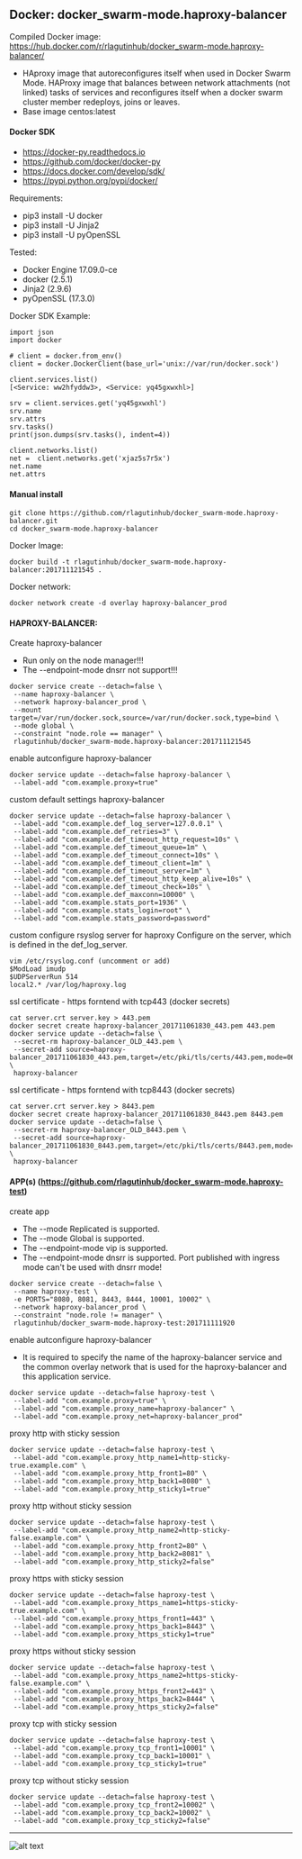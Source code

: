 ## Docker: docker_swarm-mode.haproxy-balancer

Compiled Docker image: https://hub.docker.com/r/rlagutinhub/docker_swarm-mode.haproxy-balancer/

-	HAproxy image that autoreconfigures itself when used in Docker Swarm Mode.
	HAProxy image that balances between network attachments (not linked) tasks of services and
	reconfigures itself when a docker swarm cluster member redeploys, joins or leaves.
-	Base image centos:latest

#### Docker SDK
- https://docker-py.readthedocs.io
- https://github.com/docker/docker-py
- https://docs.docker.com/develop/sdk/
- https://pypi.python.org/pypi/docker/

Requirements:
- pip3 install -U docker
- pip3 install -U Jinja2
- pip3 install -U pyOpenSSL

Tested:
- Docker Engine 17.09.0-ce
- docker (2.5.1)
- Jinja2 (2.9.6)
- pyOpenSSL (17.3.0)

Docker SDK Example:

```console
import json
import docker

# client = docker.from_env()
client = docker.DockerClient(base_url='unix://var/run/docker.sock')

client.services.list()
[<Service: ww2hfyddw3>, <Service: yq45gxwxhl>]

srv = client.services.get('yq45gxwxhl')
srv.name
srv.attrs
srv.tasks()
print(json.dumps(srv.tasks(), indent=4))

client.networks.list()
net =  client.networks.get('xjaz5s7r5x')
net.name
net.attrs
```

#### Manual install

```console
git clone https://github.com/rlagutinhub/docker_swarm-mode.haproxy-balancer.git
cd docker_swarm-mode.haproxy-balancer
```

Docker Image:

```console
docker build -t rlagutinhub/docker_swarm-mode.haproxy-balancer:201711121545 .
```

Docker network:

```console
docker network create -d overlay haproxy-balancer_prod
```

#### HAPROXY-BALANCER:

Create haproxy-balancer
- Run only on the node manager!!!
- The --endpoint-mode dnsrr not support!!!

```console
docker service create --detach=false \
 --name haproxy-balancer \
 --network haproxy-balancer_prod \
 --mount target=/var/run/docker.sock,source=/var/run/docker.sock,type=bind \
 --mode global \
 --constraint "node.role == manager" \
 rlagutinhub/docker_swarm-mode.haproxy-balancer:201711121545
```

enable autconfigure haproxy-balancer

```console
docker service update --detach=false haproxy-balancer \
 --label-add "com.example.proxy=true"
```

custom default settings haproxy-balancer

```console
docker service update --detach=false haproxy-balancer \
 --label-add "com.example.def_log_server=127.0.0.1" \
 --label-add "com.example.def_retries=3" \
 --label-add "com.example.def_timeout_http_request=10s" \
 --label-add "com.example.def_timeout_queue=1m" \
 --label-add "com.example.def_timeout_connect=10s" \
 --label-add "com.example.def_timeout_client=1m" \
 --label-add "com.example.def_timeout_server=1m" \
 --label-add "com.example.def_timeout_http_keep_alive=10s" \
 --label-add "com.example.def_timeout_check=10s" \
 --label-add "com.example.def_maxconn=10000" \
 --label-add "com.example.stats_port=1936" \
 --label-add "com.example.stats_login=root" \
 --label-add "com.example.stats_password=password"
```

custom configure rsyslog server for haproxy
Configure on the server, which is defined in the def_log_server.

```console
vim /etc/rsyslog.conf (uncomment or add)
$ModLoad imudp
$UDPServerRun 514
local2.* /var/log/haproxy.log
```

ssl certificate - https forntend with tcp443 (docker secrets)

```console
cat server.crt server.key > 443.pem
docker secret create haproxy-balancer_201711061830_443.pem 443.pem
docker service update --detach=false \
 --secret-rm haproxy-balancer_OLD_443.pem \
 --secret-add source=haproxy-balancer_201711061830_443.pem,target=/etc/pki/tls/certs/443.pem,mode=0644 \
 haproxy-balancer
```

ssl certificate - https forntend with tcp8443 (docker secrets)

```console
cat server.crt server.key > 8443.pem
docker secret create haproxy-balancer_201711061830_8443.pem 8443.pem
docker service update --detach=false \
 --secret-rm haproxy-balancer_OLD_8443.pem \
 --secret-add source=haproxy-balancer_201711061830_8443.pem,target=/etc/pki/tls/certs/8443.pem,mode=0644 \
 haproxy-balancer
```

####  APP(s) (https://github.com/rlagutinhub/docker_swarm-mode.haproxy-test)

create app

- The --mode Replicated is supported.
- The --mode Global is supported.
- The --endpoint-mode vip is supported.
- The --endpoint-mode dnsrr is supported. Port published with ingress mode can't be used with dnsrr mode!

```console
docker service create --detach=false \
 --name haproxy-test \
 -e PORTS="8080, 8081, 8443, 8444, 10001, 10002" \
 --network haproxy-balancer_prod \
 --constraint "node.role != manager" \
 rlagutinhub/docker_swarm-mode.haproxy-test:201711111920
```

enable autconfigure haproxy-balancer
- It is required to specify the name of the haproxy-balancer service and the common overlay network
that is used for the haproxy-balancer and this application service.

```console
docker service update --detach=false haproxy-test \
 --label-add "com.example.proxy=true" \
 --label-add "com.example.proxy_name=haproxy-balancer" \
 --label-add "com.example.proxy_net=haproxy-balancer_prod"
```

proxy http with sticky session

```console
docker service update --detach=false haproxy-test \
 --label-add "com.example.proxy_http_name1=http-sticky-true.example.com" \
 --label-add "com.example.proxy_http_front1=80" \
 --label-add "com.example.proxy_http_back1=8080" \
 --label-add "com.example.proxy_http_sticky1=true"
```

proxy http without sticky session

```console
docker service update --detach=false haproxy-test \
 --label-add "com.example.proxy_http_name2=http-sticky-false.example.com" \
 --label-add "com.example.proxy_http_front2=80" \
 --label-add "com.example.proxy_http_back2=8081" \
 --label-add "com.example.proxy_http_sticky2=false"
```

proxy https with sticky session

```console
docker service update --detach=false haproxy-test \
 --label-add "com.example.proxy_https_name1=https-sticky-true.example.com" \
 --label-add "com.example.proxy_https_front1=443" \
 --label-add "com.example.proxy_https_back1=8443" \
 --label-add "com.example.proxy_https_sticky1=true"
```

proxy https without sticky session

```console
docker service update --detach=false haproxy-test \
 --label-add "com.example.proxy_https_name2=https-sticky-false.example.com" \
 --label-add "com.example.proxy_https_front2=443" \
 --label-add "com.example.proxy_https_back2=8444" \
 --label-add "com.example.proxy_https_sticky2=false"
```

proxy tcp with sticky session

```console
docker service update --detach=false haproxy-test \
 --label-add "com.example.proxy_tcp_front1=10001" \
 --label-add "com.example.proxy_tcp_back1=10001" \
 --label-add "com.example.proxy_tcp_sticky1=true"
```

proxy tcp without sticky session

```console
docker service update --detach=false haproxy-test \
 --label-add "com.example.proxy_tcp_front2=10002" \
 --label-add "com.example.proxy_tcp_back2=10002" \
 --label-add "com.example.proxy_tcp_sticky2=false"
```

---

![alt text](https://github.com/rlagutinhub/docker_swarm-mode.haproxy-balancer/blob/master/screen.png)
